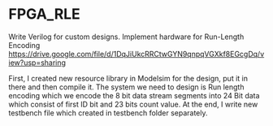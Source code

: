 # FPGA_RLE
Write Verilog for custom designs. Implement hardware for Run-Length Encoding
https://drive.google.com/file/d/1DqJiUkcRRCtwGYN9qnpqVGXkf8EGcgDq/view?usp=sharing


First, I created new resource library in Modelsim for the design, put it in there and then compile it. The system we need to design is Run length encoding which we encode the 8 bit data stream segments into 24 Bit data which consist of first ID bit and 23 bits count value. At the end, I write new testbench file which created in testbench folder separately.
